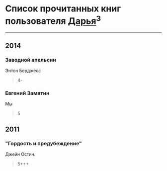 # Список прочитанных книг пользователя [Дарья](http://vk.com/id271743161)<sup>3</sup>
---

## 2014

### Заводной апельсин
Энтон Берджесс
> 4-


### Евгений Замятин
Мы
> 5



## 2011

### "Гордость и предубеждение"
Джейн Остин.
> 5+++



